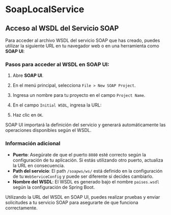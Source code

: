 # SoapLocalService
## Acceso al WSDL del Servicio SOAP

Para acceder al archivo WSDL del servicio SOAP que has creado, puedes utilizar la siguiente URL en tu navegador web o en una herramienta como **SOAP UI**:


### Pasos para acceder al WSDL en SOAP UI:

1. Abre **SOAP UI**.
2. En el menú principal, selecciona `File > New SOAP Project`.
3. Ingresa un nombre para tu proyecto en el campo `Project Name`.
4. En el campo `Initial WSDL`, ingresa la URL:

5. Haz clic en `OK`.

SOAP UI importará la definición del servicio y generará automáticamente las operaciones disponibles según el WSDL.

### Información adicional

- **Puerto**: Asegúrate de que el puerto `8080` esté correcto según la configuración de tu aplicación. Si estás utilizando otro puerto, actualiza la URL en consecuencia.
- **Path del servicio**: El path `/soapws/ws/` está definido en la configuración de tu `WebServiceConfig` y puede ser diferente si decides cambiarlo.
- **Nombre del WSDL**: El WSDL es generado bajo el nombre `paises.wsdl` según la configuración de Spring Boot.

Utilizando la URL del WSDL en SOAP UI, puedes realizar pruebas y enviar solicitudes a tu servicio SOAP para asegurarte de que funciona correctamente.
